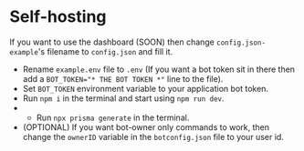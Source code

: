 # Self-hosting
If you want to use the dashboard (SOON) then change `config.json-example`'s filename to `config.json` and fill it.
- Rename `example.env` file to `.env` (If you want a bot token sit in there then add a `BOT_TOKEN="* THE BOT TOKEN *"` line to the file).
- Set `BOT_TOKEN` environment variable to your application bot token.
- Run `npm i` in the terminal and start using `npm run dev`.
- - Run `npx prisma generate` in the terminal.
- (OPTIONAL) If you want bot-owner only commands to work, then change the `ownerID` variable in the `botconfig.json` file to your user id.
